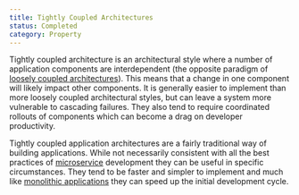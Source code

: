 ```yaml
---
title: Tightly Coupled Architectures
status: Completed
category: Property
---
```


Tightly coupled architecture is an architectural style where a number of application components are interdependent (the opposite paradigm of [loosely coupled architectures](https://github.com/cncf/glossary/blob/main/definitions/loosely_coupled_architecture.md)). This means that a change in one component will likely impact other components. It is generally easier to implement than more loosely coupled architectural styles, but can leave a system more vulnerable to cascading failures. They also tend to require coordinated rollouts of components which can become a drag on developer productivity.

Tightly coupled application architectures are a fairly traditional way of building applications. While not necessarily consistent with all the best practices of [microservice](https://github.com/cncf/glossary/blob/main/definitions/microservices.md) development they can be useful in specific circumstances. They tend to be faster and simpler to implement and much like [monolithic applications](https://github.com/cncf/glossary/blob/main/definitions/monolithic_apps.md) they can speed up the initial development cycle.
